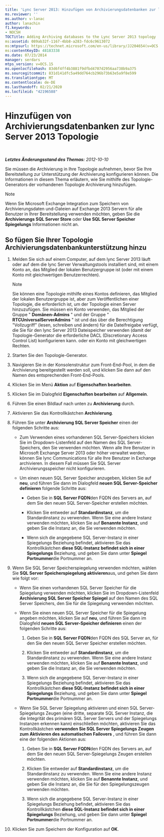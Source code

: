 ```yaml
---
title: 'Lync Server 2013: Hinzufügen von Archivierungsdatenbanken zur lync Server 2013-Topologie'
ms.reviewer: ''
ms.author: v-lanac
author: lanachin
f1.keywords:
- NOCSH
TOCTitle: Adding Archiving databases to the Lync Server 2013 topology
ms:assetid: 089ab32f-1167-4bb8-a283-fdc6c9613072
ms:mtpsurl: https://technet.microsoft.com/en-us/library/JJ204654(v=OCS.15)
ms:contentKeyID: 48183338
ms.date: 07/23/2014
manager: serdars
mtps_version: v=OCS.15
ms.openlocfilehash: 83d6f4ff4b3881f9dfbd4707d2956aa738b9a375
ms.sourcegitcommit: 831d141dfc5a49dd764cb296b73b63e5a9f8e599
ms.translationtype: MT
ms.contentlocale: de-DE
ms.lasthandoff: 02/21/2020
ms.locfileid: "42196588"
---
```

<div data-xmlns="http://www.w3.org/1999/xhtml">

<div class="topic" data-xmlns="http://www.w3.org/1999/xhtml" data-msxsl="urn:schemas-microsoft-com:xslt" data-cs="https://msdn.microsoft.com/">

<div data-asp="https://msdn2.microsoft.com/asp">

# <a name="adding-archiving-databases-to-the-lync-server-2013-topology"></a>Hinzufügen von Archivierungsdatenbanken zur lync Server 2013 Topologie

</div>

<div id="mainSection">

<div id="mainBody">

<span> </span>

_**Letztes Änderungsstand des Themas:** 2012-10-10_

Sie müssen die Archivierung in Ihre Topologie aufnehmen, bevor Sie Ihre Bereitstellung zur Unterstützung der Archivierung konfigurieren können. Die Informationen in diesem Thema erläutern, wie Sie mithilfe des Topologie-Generators der vorhandenen Topologie Archivierung hinzufügen.

<div>


> [!NOTE]  
> Wenn Sie Microsoft Exchange Integration zum Speichern von Archivierungsdaten und-Dateien auf Exchange 2013 Servern für alle Benutzer in Ihrer Bereitstellung verwenden möchten, geben Sie die <STRONG>Archivierungs SQL Server Store</STRONG> oder <STRONG>Use SQL Server Speicher Spiegelungs</STRONG> Informationen nicht an.



</div>

<div>

## <a name="to-add-archiving-database-support-to-your-topology"></a>So fügen Sie Ihrer Topologie Archivierungsdatenbankunterstützung hinzu

1.  Melden Sie sich auf einem Computer, auf dem lync Server 2013 läuft oder auf dem die lync Server Verwaltungstools installiert sind, mit einem Konto an, das Mitglied der lokalen Benutzergruppe ist (oder mit einem Konto mit gleichwertigen Benutzerrechten).
    
    <div>
    

    > [!NOTE]  
    > Sie können eine Topologie mithilfe eines Kontos definieren, das Mitglied der lokalen Benutzergruppe ist, aber zum Veröffentlichen einer Topologie, die erforderlich ist, um der Topologie einen Server hinzuzufügen. Sie müssen ein Konto verwenden, das Mitglied der Gruppe " <STRONG>Domänen-Admins</STRONG> " und der Gruppe " <STRONG>RTCUniversalServerAdmins</STRONG> " ist und das über die Berechtigung "Vollzugriff" (lesen, schreiben und ändern) für die Dateifreigabe verfügt, die Sie für den lync Server 2013 Dateispeicher verwenden (damit der Topologie-Generator die erforderliche DACL (Discretionary Access Control List) konfigurieren kann. oder ein Konto mit gleichwertigen Rechten.

    
    </div>

2.  Starten Sie den Topologie-Generator.

3.  Navigieren Sie in der Konsolenstruktur zum Front-End-Pool, in dem die Archivierung bereitgestellt werden soll, und klicken Sie dann auf den Namen des entsprechenden Front-End-Pools.

4.  Klicken Sie im Menü **Aktion** auf **Eigenschaften bearbeiten**.

5.  Klicken Sie im Dialogfeld **Eigenschaften bearbeiten** auf **Allgemein**.

6.  Führen Sie einen Bildlauf nach unten zu **Archivierung** durch.

7.  Aktivieren Sie das Kontrollkästchen **Archivierung**.

8.  Führen Sie unter **Archivierung SQL Server Speicher** einen der folgenden Schritte aus:
    
      - Zum Verwenden eines vorhandenen SQL Server-Speichers klicken Sie im Dropdown-Listenfeld auf den Namen des SQL Server-Speichers, den Sie verwenden möchten. Wenn alle Ihre Benutzer in Microsoft Exchange Server 2013 oder höher verwaltet werden, können Sie lync Communications für alle Ihre Benutzer in Exchange archivieren. In diesem Fall müssen Sie SQL Server Archivierungsspeicher nicht konfigurieren.
    
      - Um einen neuen SQL Server Speicher anzugeben, klicken Sie auf **neu**, und führen Sie dann im Dialogfeld **neuen SQL Server-Speicher definieren** folgende Schritte aus:
        
          - Geben Sie in **SQL Server FQDN**den FQDN des Servers an, auf dem Sie den neuen SQL Server-Speicher erstellen möchten.
        
          - Klicken Sie entweder auf **Standardinstanz**, um die Standardinstanz zu verwenden. Wenn Sie eine andere Instanz verwenden möchten, klicken Sie auf **Benannte Instanz**, und geben Sie die Instanz an, die Sie verwenden möchten.
        
          - Wenn sich die angegebene SQL Server-Instanz in einer Spiegelungs Beziehung befindet, aktivieren Sie das Kontrollkästchen **diese SQL-Instanz befindet sich in einer Spiegelungs** Beziehung, und geben Sie dann unter **Spiegel Portnummer**die Portnummer an.

9.  Wenn Sie SQL Server Speicherspiegelung verwenden möchten, wählen Sie **SQL Server Speicherspiegelung aktivieren**aus, und gehen Sie dann wie folgt vor:
    
      - Wenn Sie einen vorhandenen SQL Server Speicher für die Spiegelung verwenden möchten, klicken Sie im Dropdown-Listenfeld **Archivierung SQL Server Speicher Spiegel** auf den Namen des SQL Server Speichers, den Sie für die Spiegelung verwenden möchten.
    
      - Wenn Sie einen neuen SQL Server Speicher für die Spiegelung angeben möchten, klicken Sie auf **neu**, und führen Sie dann im Dialogfeld **neuen SQL Server-Speicher definieren** einen der folgenden Schritte aus:
        
        1.  Geben Sie in **SQL Server FQDN**den FQDN des SQL Server an, für den Sie den neuen SQL Server Speicher erstellen möchten.
        
        2.  Klicken Sie entweder auf **Standardinstanz**, um die Standardinstanz zu verwenden. Wenn Sie eine andere Instanz verwenden möchten, klicken Sie auf **Benannte Instanz**, und geben Sie die Instanz an, die Sie verwenden möchten.
        
        3.  Wenn sich die angegebene SQL Server-Instanz in einer Spiegelungs Beziehung befindet, aktivieren Sie das Kontrollkästchen **diese SQL-Instanz befindet sich in einer Spiegelungs** Beziehung, und geben Sie dann unter **Spiegel Portnummer**die Portnummer an.
    
      - Wenn Sie SQL Server Spiegelung aktivieren und einen SQL Server-Spiegelungs Zeugen (eine dritte, separate SQL Server Instanz, die die Integrität des primären SQL Server Servers und der Spiegelungs Instanzen erkennen kann) einschließen möchten, aktivieren Sie das Kontrollkästchen **verwenden Sie SQL Server Spiegelungs Zeugen zum Aktivieren des automatischen Failovers** , und führen Sie dann eine der folgenden Aktionen aus:
        
        1.  Geben Sie in **SQL Server FQDN**den FQDN des Servers an, auf dem Sie den neuen SQL Server-Spiegelungs Zeugen erstellen möchten.
        
        2.  Klicken Sie entweder auf **Standardinstanz**, um die Standardinstanz zu verwenden. Wenn Sie eine andere Instanz verwenden möchten, klicken Sie auf **Benannte Instanz**, und geben Sie die Instanz an, die Sie für den Spiegelungszeugen verwenden möchten.
        
        3.  Wenn sich die angegebene SQL Server-Instanz in einer Spiegelungs Beziehung befindet, aktivieren Sie das Kontrollkästchen **diese SQL-Instanz befindet sich in einer Spiegelungs** Beziehung, und geben Sie dann unter **Spiegel Portnummer**die Portnummer an.

10. Klicken Sie zum Speichern der Konfiguration auf **OK**.

</div>

</div>

<span> </span>

</div>

</div>

</div>


